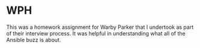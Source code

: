 # WPH

This was a homework assignment for Warby Parker that I undertook as part of their interview process. It was helpful in understanding what all of the Ansible buzz is about.
